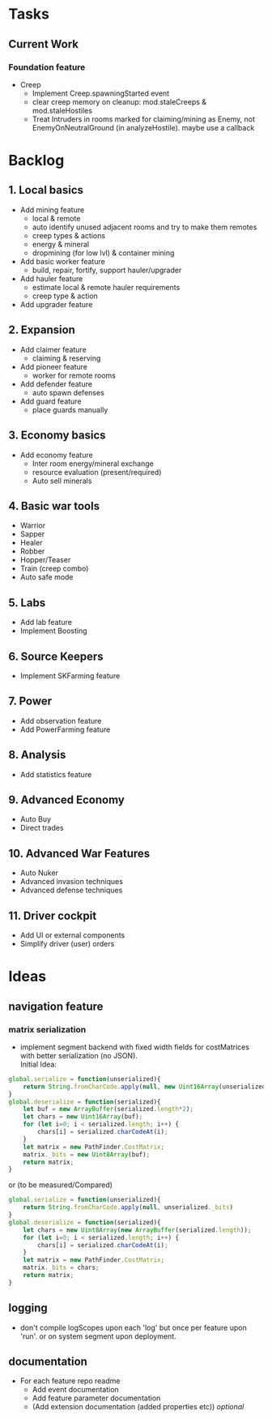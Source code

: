 # Tasks

## Current Work

### Foundation feature

* Creep
  * Implement Creep.spawningStarted event
  * clear creep memory on cleanup: mod.staleCreeps & mod.staleHostiles
  * Treat Intruders in rooms marked for claiming/mining as Enemy, not EnemyOnNeutralGround (in analyzeHostile). maybe use a callback

# Backlog

## 1. Local basics

* Add mining feature
  * local & remote
  * auto identify unused adjacent rooms and try to make them remotes
  * creep types & actions
  * energy & mineral
  * dropmining (for low lvl) & container mining
* Add basic worker feature
  * build, repair, fortify, support hauler/upgrader
* Add hauler feature
  * estimate local & remote hauler requirements
  * creep type & action
* Add upgrader feature

## 2. Expansion 

* Add claimer feature
  * claiming & reserving
* Add pioneer feature
  * worker for remote rooms
* Add defender feature
  * auto spawn defenses
* Add guard feature
  * place guards manually

## 3. Economy basics

* Add economy feature
  * Inter room energy/mineral exchange
  * resource evaluation (present/required)
  * Auto sell minerals

## 4. Basic war tools

* Warrior
* Sapper
* Healer
* Robber
* Hopper/Teaser
* Train (creep combo)
* Auto safe mode

## 5. Labs

* Add lab feature
* Implement Boosting

## 6. Source Keepers

* Implement SKFarming feature

## 7. Power

* Add observation feature
* Add PowerFarming feature

## 8. Analysis

* Add statistics feature 

## 9. Advanced Economy

* Auto Buy
* Direct trades

## 10. Advanced War Features

* Auto Nuker
* Advanced invasion techniques 
* Advanced defense techniques 

## 11. Driver cockpit

* Add UI or external components
* Simplify driver (user) orders 


# Ideas

## navigation feature

### matrix serialization

* implement segment backend with fixed width fields for costMatrices with better serialization (no JSON).  
Initial Idea:
```JavaScript
global.serialize = function(unserialized){
    return String.fromCharCode.apply(null, new Uint16Array(unserialized._bits.buffer))
}
global.deserialize = function(serialized){
    let buf = new ArrayBuffer(serialized.length*2);
    let chars = new Uint16Array(buf);
    for (let i=0; i < serialized.length; i++) {
        chars[i] = serialized.charCodeAt(i);
    }
    let matrix = new PathFinder.CostMatrix;
    matrix._bits = new Uint8Array(buf);
    return matrix;
}
```
or (to be measured/Compared)
```JavaScript
global.serialize = function(unserialized){
    return String.fromCharCode.apply(null, unserialized._bits)
}
global.deserialize = function(serialized){
    let chars = new Uint8Array(new ArrayBuffer(serialized.length));
    for (let i=0; i < serialized.length; i++) {
        chars[i] = serialized.charCodeAt(i);
    }
    let matrix = new PathFinder.CostMatrix;
    matrix._bits = chars;
    return matrix;
}
```
## logging

* don't compile logScopes upon each 'log' but once per feature upon 'run'. or on system segment upon deployment.

## documentation

* For each feature repo readme
  * Add event documentation
  * Add feature parameter documentation
  * (Add extension documentation (added properties etc)) *optional*
